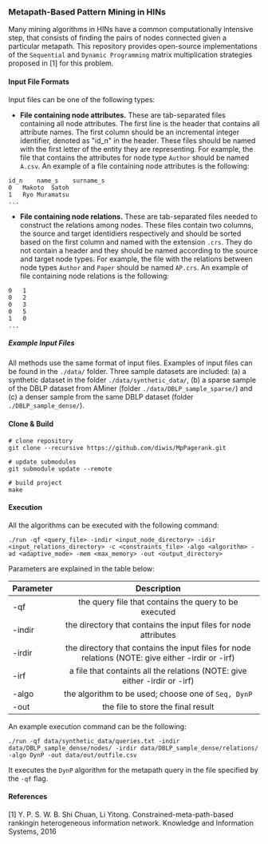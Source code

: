 ### Metapath-Based Pattern Mining in HINs

Many mining algorithms in HINs have a common computationally intensive step, that consists of finding the pairs of nodes connected given a particular metapath.
This repository provides open-source implementations of the `Sequential` and `Dynamic Programming` matrix multiplication strategies proposed in [1] for this problem.

#### Input File Formats

Input files can be one of the following types:

* **File containing node attributes.** These are tab-separated files containing all node attributes. The first line is the header that contains all attribute names. The first column should be an incremental integer identifier, denoted as "id_n" in the header. These files should be named with the first letter of the entity they are representing. For example, the file that contains the attributes for node type `Author` should be named `A.csv`. An example of a file containing node attributes is the following: 

```
id_n	name_s    surname_s
0	Makoto  Satoh
1	Ryo Muramatsu
...
```

* **File containing node relations.** These are tab-separated files needed to construct the relations among nodes. These files contain two columns, the source and target identidiers respectively and should be sorted based on the first column and named with the extension `.crs`. They do not contain a header and they should be named according to the source and target node types. For example, the file with the relations between node types `Author` and `Paper` should be named `AP.crs`. An example of file containing node relations is the following: 

```
0	1
0	2
0	3
0	5
1	0
...
```

##### Example Input Files

All methods use the same format of input files. Examples of input files can be found in the `./data/` folder. Three sample datasets are included: (a) a synthetic dataset in the folder `./data/synthetic_data/`, (b) a sparse sample of the DBLP dataset from AMiner (folder `./data/DBLP_sample_sparse/`) and (c) a denser sample from the same DBLP dataset (folder `./DBLP_sample_dense/`).



#### Clone & Build

```
# clone repository
git clone --recursive https://github.com/diwis/MpPagerank.git

# update submodules
git submodule update --remote

# build project
make
```

#### Execution

All the algorithms can be executed with the following command: 

```
./run -qf <query_file> -indir <input_node_directory> -idir <input_relations_directory> -c <constraints_file> -algo <algorithm> -ad <adaptive_mode> -mem <max_memory> -out <output_directory>
```

Parameters are explained in the table below:

| Parameter   |      Description      |
|----------|:-------------:|
| -qf |  the query file that contains the query to be executed |
| -indir |    the directory that contains the input files for node attributes    |
| -irdir | the directory that contains the input files for node relations (NOTE: give either -irdir or -irf) |
| -irf | a file that containts all the relations (NOTE: give either -irdir or -irf) |
| -algo | the algorithm to be used; choose one of `Seq, DynP` |
| -out | the file to store the final result |

An example execution command can be the following: 
```
./run -qf data/synthetic_data/queries.txt -indir data/DBLP_sample_dense/nodes/ -irdir data/DBLP_sample_dense/relations/ -algo DynP -out data/out/outfile.csv
```

It executes the `DynP` algorithm for the metapath query in the file specified by the `-qf` flag.

#### References
[1] Y. P. S. W. B. Shi Chuan, Li Yitong. Constrained-meta-path-based rankingin heterogeneous information network. Knowledge and Information Systems, 2016
